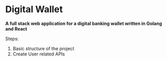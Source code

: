 # Digital Wallet

**A full stack web application for a digital banking wallet written in Golang and React**

Steps: 
1. Basic structure of the project
2. Create User related APIs
